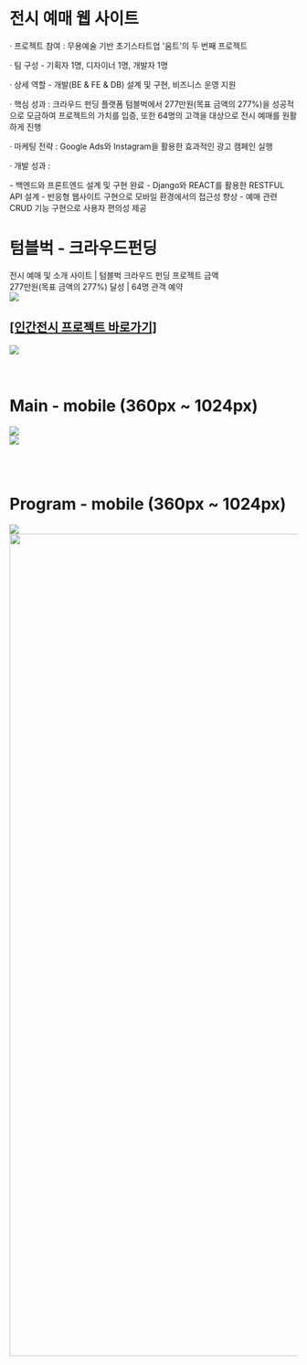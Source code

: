  <h1>전시 예매 웹 사이트</h1>
 <p>· 프로젝트 참여 : 무용예술 기반 초기스타트업 '움트'의 두 번째 프로젝트</p>
 <p>· 팀 구성 - 기획자 1명, 디자이너 1명, 개발자 1명</p>
 <p>· 상세 역할 - 개발(BE & FE & DB) 설계 및 구현, 비즈니스 운영 지원</p>

 <p>· 핵심 성과 : 크라우드 펀딩 플랫폼 텀블벅에서 277만원(목표 금액의 277%)을 성공적으로 모금하여 프로젝트의 가치를 입증, 또한 64명의 고객을 대상으로 전시 예매를 원활하게 진행</p>
 <p>· 마케팅 전략 : Google Ads와 Instagram을 활용한 효과적인 광고 캠페인 실행</p>

 <p>· 개발 성과 : </p>
 - 백엔드와 프론트엔드 설계 및 구현 완료
 - Django와 REACT를 활용한 RESTFUL API 설계
 - 반응형 웹사이트 구현으로 모바일 환경에서의 접근성 향상
 - 예매 관련 CRUD 기능 구현으로 사용자 편의성 제공
     
<h1>텀블벅 - 크라우드펀딩</h1>
<div>전시 예매 및 소개 사이트 | 텀블벅 크라우드 펀딩 프로젝트 금액</div>
<div>277만원(목표 금액의 277%) 달성 | 64명 관객 예약</div>
<div><img src="https://github.com/jingom368/Nature_Project/assets/67932739/7015d633-7c6a-4571-aa71-4bef7b303e72"></div>
<h2><a href="https://tumblbug.com/projectoumtt?ref=%EA%B2%80%EC%83%89%2F%ED%82%A4%EC%9B%8C%EB%93%9C">[인간전시 프로젝트 바로가기]</a></h2>
<div><img src="https://github.com/jingom368/oumtt/assets/67932739/86cb5ec2-f238-4702-ac98-40e33f607979"></div>
<br /><br/>
<h1>Main - mobile (360px ~ 1024px)</h1>
<div><img src="https://github.com/jingom368/oumtt/assets/67932739/2e3dbd96-6007-447d-a35c-b72be1dc693e"></div>
<div><img src="https://github.com/jingom368/oumtt/assets/67932739/a23f4e95-83d2-4557-8361-ae7e01408b90"></div>

<br/><br/>
<h1>Program - mobile (360px ~ 1024px)</h1>

<div><img src="https://github.com/jingom368/oumtt/assets/67932739/735d4e2c-8fd6-4853-b3ed-c3b54c9a77ae"></div>
<div><img src="https://github.com/jingom368/oumtt/assets/67932739/bda8fab4-c3a4-4ebe-bd27-3c80f98af23a" width="1440px"></div>
